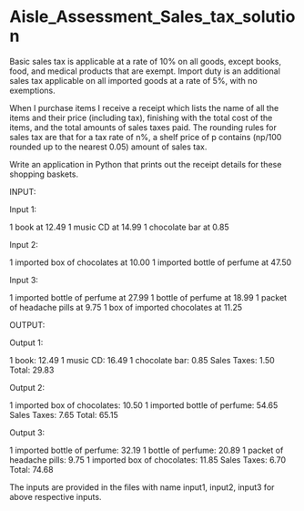 # Aisle_Assessment_Sales_tax_solution

Basic sales tax is applicable at a rate of 10% on all goods, except books, food, and medical products that are exempt. Import duty is an additional sales tax applicable on all imported goods at a rate of 5%, with no exemptions. 

When I purchase items I receive a receipt which lists the name of all the items and their price (including tax), finishing with the total cost of the items, and the total amounts of sales taxes paid. The rounding rules for sales tax are that for a tax rate of n%, a shelf price of p contains (np/100 rounded up to the nearest 0.05) amount of sales tax. 


Write an application in Python that prints out the receipt details for these shopping baskets. 

INPUT:

Input 1:

1 book at 12.49 
1 music CD at 14.99
1 chocolate bar at 0.85 

Input 2:

1 imported box of chocolates at 10.00 
1 imported bottle of perfume at 47.50 

Input 3:

 1 imported bottle of perfume at 27.99 1 bottle of perfume at 18.99
 1 packet of headache pills at 9.75
 1 box of imported chocolates at 11.25 


OUTPUT:  

 Output 1:

 1 book: 12.49
 1 music CD: 16.49
 1 chocolate bar: 0.85 
 Sales Taxes: 1.50 
 Total: 29.83 


Output 2:

 1 imported box of chocolates: 10.50 
 1 imported bottle of perfume: 54.65 
 Sales Taxes: 7.65
 Total: 65.15 


Output 3:

 1 imported bottle of perfume: 32.19 
 1 bottle of perfume: 20.89
 1 packet of headache pills: 9.75
 1 imported box of chocolates: 11.85 
 Sales Taxes: 6.70
 Total: 74.68
 
 The inputs are provided in the files with name input1, input2, input3 for above respective inputs.
